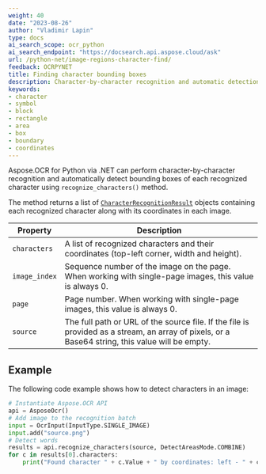 ```yaml
---
weight: 40
date: "2023-08-26"
author: "Vladimir Lapin"
type: docs
ai_search_scope: ocr_python
ai_search_endpoint: "https://docsearch.api.aspose.cloud/ask"
url: /python-net/image-regions-character-find/
feedback: OCRPYNET
title: Finding character bounding boxes
description: Character-by-character recognition and automatic detection of character bounding boxes inside images.
keywords:
- character
- symbol
- block
- rectangle
- area
- box
- boundary
- coordinates
---
```


Aspose.OCR for Python via .NET can perform character-by-character recognition and automatically detect bounding boxes of each recognized character using `recognize_characters()` method.

The method returns a list of [`CharacterRecognitionResult`](https://reference.aspose.com/ocr/python-net/aspose.ocr/characterrecognitionresult/) objects containing each recognized character along with its coordinates in each image.

Property | Description
-------- | -----------
`characters` | A list of recognized characters and their coordinates (top-left corner, width and height).
`image_index` | Sequence number of the image on the page. When working with single-page images, this value is always 0.
`page` | Page number. When working with single-page images, this value is always 0.
`source` | The full path or URL of the source file. If the file is provided as a stream, an array of pixels, or a Base64 string, this value will be empty.

## Example

The following code example shows how to detect characters in an image:

```python
# Instantiate Aspose.OCR API
api = AsposeOcr()
# Add image to the recognition batch
input = OcrInput(InputType.SINGLE_IMAGE)
input.add("source.png")
# Detect words
results = api.recognize_characters(source, DetectAreasMode.COMBINE)
for c in results[0].characters:
    print("Found character " + c.Value + " by coordinates: left - " + c.Coordinates.X + " |  top - " + c.Coordinates.Y + " | width - " + c.Coordinates.Width + " | height - " + c.Coordinates.Height)
```
